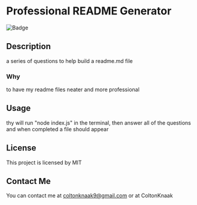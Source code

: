 # Professional README Generator
  ![Badge](https://img.shields.io/badge/License-MIT-blue.svg)

## Description

a series of questions to help build a readme.md file

### Why 
to have my readme files neater and more professional

## Usage

thy will run "node index.js" in the terminal, then answer all of the questions and when completed a file should appear

## License

This project is licensed by MIT

## Contact Me

You can contact me at coltonknaak9@gmail.com or at ColtonKnaak 

